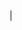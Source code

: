   <div id="header" aling="center">
    |<img= src= "https://media.giphy.com/media/5wWf7GZPPlIvA2DyR6o/giphy.gif" width="200" />
  
